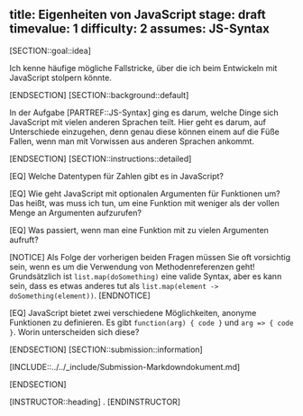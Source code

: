 title: Eigenheiten von JavaScript
stage: draft
timevalue: 1
difficulty: 2
assumes: JS-Syntax
---
[SECTION::goal::idea]

Ich kenne häufige mögliche Fallstricke, über die ich beim Entwickeln mit JavaScript stolpern könnte.

[ENDSECTION]
[SECTION::background::default]

In der Aufgabe [PARTREF::JS-Syntax] ging es darum, welche Dinge sich JavaScript mit vielen anderen
Sprachen teilt. Hier geht es darum, auf Unterschiede einzugehen, denn genau diese können einem auf
die Füße Fallen, wenn man mit Vorwissen aus anderen Sprachen ankommt.

[ENDSECTION]
[SECTION::instructions::detailed]

[EQ] Welche Datentypen für Zahlen gibt es in JavaScript?

[EQ] Wie geht JavaScript mit optionalen Argumenten für Funktionen um? Das heißt, was muss ich tun,
um eine Funktion mit weniger als der vollen Menge an Argumenten aufzurufen?

[EQ] Was passiert, wenn man eine Funktion mit zu vielen Argumenten aufruft?

[NOTICE]
Als Folge der vorherigen beiden Fragen müssen Sie oft vorsichtig sein, wenn es um die Verwendung
von Methodenreferenzen geht! Grundsätzlich ist `list.map(doSomething)` eine valide Syntax, aber es
kann sein, dass es etwas anderes tut als `list.map(element -> doSomething(element))`.
[ENDNOTICE]

[EQ] JavaScript bietet zwei verschiedene Möglichkeiten, anonyme Funktionen zu definieren.
Es gibt `function(arg) { code }` und `arg => { code }`. Worin unterscheiden sich diese?

[ENDSECTION]
[SECTION::submission::information]

[INCLUDE::../../_include/Submission-Markdowndokument.md]

[ENDSECTION]

[INSTRUCTOR::heading]
.
[ENDINSTRUCTOR]
